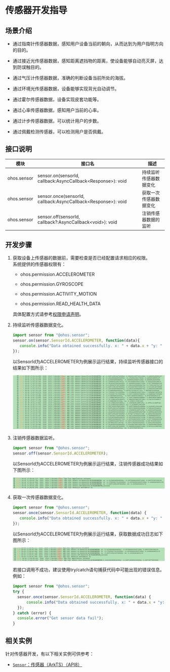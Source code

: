# 传感器开发指导


## 场景介绍

- 通过指南针传感器数据，感知用户设备当前的朝向，从而达到为用户指明方向的目的。

- 通过接近光传感器数据，感知距离遮挡物的距离，使设备能够自动亮灭屏，达到防误触目的。

- 通过气压计传感器数据，准确的判断设备当前所处的海拔。

- 通过环境光传感器数据，设备能够实现背光自动调节。

- 通过霍尔传感器数据，设备实现皮套功能等。

- 通过心率传感器数据，感知用户当前的心率。

- 通过计步传感器数据，可以统计用户的步数。

- 通过佩戴检测传感器，可以检测用户是否佩戴。


## 接口说明

| 模块 | 接口名 | 描述 |
| -------- | -------- | -------- |
| ohos.sensor | sensor.on(sensorId, callback:AsyncCallback&lt;Response&gt;): void | 持续监听传感器数据变化 |
| ohos.sensor | sensor.once(sensorId, callback:AsyncCallback&lt;Response&gt;): void | 获取一次传感器数据变化 |
| ohos.sensor | sensor.off(sensorId, callback?:AsyncCallback&lt;void&gt;): void | 注销传感器数据的监听 |


## 开发步骤

1. 获取设备上传感器的数据前，需要检查是否已经配置请求相应的权限。 <br>
     系统提供的传感器权限有：
   - ohos.permission.ACCELEROMETER

   - ohos.permission.GYROSCOPE

   - ohos.permission.ACTIVITY_MOTION

   - ohos.permission.READ_HEALTH_DATA

   具体配置方式请参考[权限申请声明](../security/accesstoken-guidelines.md)。
   
2. 持续监听传感器数据变化。
  
   ```js
   import sensor from "@ohos.sensor";
   sensor.on(sensor.SensorId.ACCELEROMETER, function(data){
      console.info("Data obtained successfully. x: " + data.x + "y: " + data.y + "z: " + data.z);// 获取数据成功
   });
   ```
   
   以SensorId为ACCELEROMETER为例展示运行结果，持续监听传感器接口的结果如下图所示：
   
   ![171e6f30-a8d9-414c-bafa-b430340305f](figures/171e6f30-a8d9-414c-bafa-b430340305fb.png)

3. 注销传感器数据监听。
  
   ```js
   import sensor from "@ohos.sensor";
   sensor.off(sensor.SensorId.ACCELEROMETER);
   ```
   
   以SensorId为ACCELEROMETER为例展示运行结果，注销传感器成功结果如下图所示：
   
   ![65d69983-29f6-4381-80a3-f9ef2ec19e53](figures/65d69983-29f6-4381-80a3-f9ef2ec19e53.png)

4. 获取一次传感器数据变化。
  
   ```js
   import sensor from "@ohos.sensor";
   sensor.once(sensor.SensorId.ACCELEROMETER, function(data) {
      console.info("Data obtained successfully. x: " + data.x + "y: " + data.y + "z: " + data.z);// 获取数据成功
   });
   ```
   
   以SensorId为ACCELEROMETER为例展示运行结果，获取数据成功日志如下图所示：
   
   ![db5d017d-6c1c-4a71-a2dd-f74b7f23239e](figures/db5d017d-6c1c-4a71-a2dd-f74b7f23239e.png)

   若接口调用不成功，建议使用try/catch语句捕获代码中可能出现的错误信息。例如：

    ```js
   import sensor from "@ohos.sensor";
    try {
      sensor.once(sensor.SensorId.ACCELEROMETER, function(data) {
          console.info("Data obtained successfully. x: " + data.x + "y: " + data.y + "z: " + data.z);// 获取数据成功
      });
    } catch (error) {
      console.error("Get sensor data fail");
    }
    ```
## 相关实例

针对传感器开发，有以下相关实例可供参考：

- [`Sensor`：传感器（ArkTS）（API8）](https://gitee.com/openharmony/applications_app_samples/tree/master/device/Sensor)